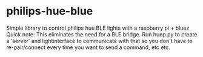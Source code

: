 # philips-hue-blue
Simple library to control philips hue BLE lights with a raspberry pi + bluez
Quick note: This eliminates the need for a BLE bridge.  Run huep.py to create a 'server' and lightinterface to communicate with that so you don't have to re-pair/connect every time you want to send a command, etc etc. 
